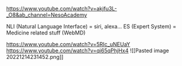 https://www.youtube.com/watch?v=akjfu3L-_O8&ab_channel=NesoAcademy

NLI (Natural Language Interface) = siri, alexa...
ES (Expert System) = Medicine related stuff (WebMD)

https://www.youtube.com/watch?v=5RIc_uNEUaY
https://www.youtube.com/watch?v=qi65qPhjHx4
![[Pasted image 20221214231452.png]]